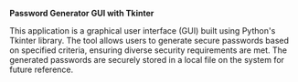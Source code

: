 **Password Generator GUI with Tkinter**

This application is a graphical user interface (GUI) built using Python's Tkinter library. The tool allows users to generate secure passwords based on specified criteria, ensuring diverse security requirements are met. The generated passwords are securely stored in a local file on the system for future reference.



